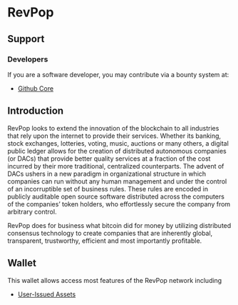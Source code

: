 # RevPop

## Support

### Developers
If you are a software developer, you may contribute via a bounty system at:

- [Github Core](https://github.com/Revolution-Populi/revpop-core) 

## Introduction
RevPop looks to extend the innovation of the blockchain to all industries
that rely upon the internet to provide their services. Whether its banking,
stock exchanges, lotteries, voting, music, auctions or many others, a digital
public ledger allows for the creation of distributed autonomous companies (or
DACs) that provide better quality services at a fraction of the cost incurred by
their more traditional, centralized counterparts. The advent of DACs ushers in a
new paradigm in organizational structure in which companies can run without any
human management and under the control of an incorruptible set of business
rules. These rules are encoded in publicly auditable open source software
distributed across the computers of the companies’ token holders, who
effortlessly secure the company from arbitrary control.

RevPop does for business what bitcoin did for money by utilizing distributed
consensus technology to create companies that are inherently global,
transparent, trustworthy, efficient and most importantly profitable.

## Wallet
This wallet allows access most features of the RevPop network including

- [User-Issued Assets](/help/assets/uia)
